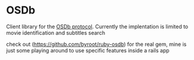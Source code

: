 # OSDb

Client library for the [OSDb protocol](http://trac.opensubtitles.org/projects/opensubtitles/wiki/XMLRPC).
Currently the implentation is limited to movie identification and subtitles search

check out (https://github.com/byroot/ruby-osdb) for the real gem, mine is just some playing around to use specific features inside a rails app 